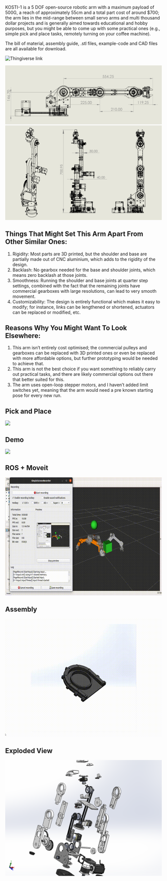 KOSTI-1 is a 5 DOF open-source robotic arm with a maximum payload of 500G, a reach of approximately 55cm and a total part cost of around $700; the arm lies in the mid-range between small servo arms and multi thousand dollar projects and is generally aimed towards educational and hobby purposes, but you might be able to come up with some practical ones (e.g., simple pick and place tasks, remotely turning on your coffee machine).

The bill of material, assembly guide, .stl files, example-code and CAD files are all available for download.

![Thingiverse link](https://www.thingiverse.com/thing:6147832)

![](https://github.com/A7med205/kosti-1/blob/main/media/dr1.png)
![](https://github.com/A7med205/kosti-1/blob/main/media/dr2.png)

## Things That Might Set This Arm Apart From Other Similar Ones:

1.	Rigidity: Most parts are 3D printed, but the shoulder and base are partially made out of CNC aluminium, which adds to the rigidity of the design.
2.	Backlash: No gearbox needed for the base and shoulder joints, which means zero backlash at those joints.
3.	Smoothness: Running the shoulder and base joints at quarter step settings, combined with the fact that the remaining joints have commercial gearboxes with large resolutions, can lead to very smooth movement.
4.	Customizability: The design is entirely functional which makes it easy to modify; for instance, links can be lengthened or shortened, actuators can be replaced or modified, etc.

## Reasons Why You Might Want To Look Elsewhere:

1.	This arm isn’t entirely cost optimised; the commercial pulleys and gearboxes can be replaced with 3D printed ones or even be replaced with more affordable options, but further prototyping would be needed to achieve that.
2.	This arm is not the best choice if you want something to reliably carry out practical tasks, and there are likely commercial options out there that better suited for this.
3.	The arm uses open-loop stepper motors, and I haven’t added limit switches yet, meaning that the arm would need a pre known starting pose for every new run.


## Pick and Place
![](https://github.com/A7med205/kosti-1/blob/main/media/pick.GIF)

## Demo
![](https://github.com/A7med205/kosti-1/blob/main/media/demo.GIF)

## ROS + Moveit
![](https://github.com/A7med205/kosti-1/blob/main/media/ROS.GIF)

## Assembly
![](https://github.com/A7med205/kosti-1/blob/main/media/assembly.GIF)

## Exploded View
![](https://github.com/A7med205/kosti-1/blob/main/media/explode.png)
